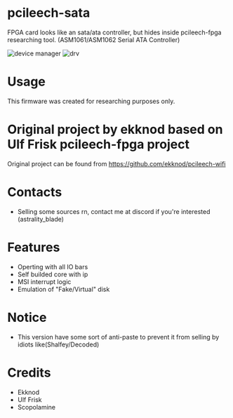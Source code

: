 # pcileech-sata
FPGA card looks like an sata/ata controller, but hides inside pcileech-fpga researching tool. (ASM1061/ASM1062 Serial ATA Controller)

![device manager](https://github.com/user-attachments/assets/2292e843-8029-4e7e-8a42-7f4f198477ae)
![drv](https://github.com/user-attachments/assets/b667b244-ac22-42bf-b3dd-ad1c8feba29a)
# Usage
This firmware was created for researching purposes only.
# Original project by ekknod based on Ulf Frisk pcileech-fpga project
Original project can be found from https://github.com/ekknod/pcileech-wifi
# Contacts
- Selling some sources rn, contact me at discord if you're interested (astrality_blade)
# Features
- Operting with all IO bars
- Self builded core with ip
- MSI interrupt logic
- Emulation of "Fake/Virtual" disk
# Notice
- This version have some sort of anti-paste to prevent it from selling by idiots like(Shalfey/Decoded)
# Credits
- Ekknod
- Ulf Frisk
- Scopolamine
